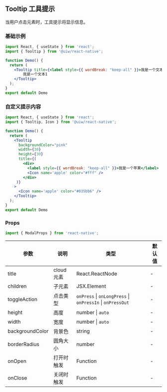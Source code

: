 Tooltip 工具提示
---

当用户点击元素时，工具提示将显示信息。

<!-- ![](https://user-images.githubusercontent.com/57083007/146734166-271ec118-69b6-437a-885e-803e435cc05b.gif) -->
<!--rehype:style=zoom: 33%;float: right; margin-left: 15px;-->

### 基础示例

```jsx mdx:preview&background=#bebebe29
import React, { useState } from 'react';
import { Tooltip } from '@uiw/react-native';

function Demo() {
  return (
    <Tooltip title={<label style={{ wordBreak: "keep-all" }}>我是一个文本</label>}>
        我是一个文本1
    </Tooltip>
  );
}
export default Demo
```

### 自定义提示内容

```jsx mdx:preview&background=#bebebe29
import React, { useState } from 'react';
import { Tooltip, Icon } from '@uiw/react-native';

function Demo() {
  return (
    <Tooltip
      backgroundColor="pink"
      width={30}
      height={30}
      title={(
        <div>
          <label style={{ wordBreak: "keep-all" }}>我是一个苹果</label>
          <Icon name='apple' color="#fff" />
        </div>
     )}
    >
      <Icon name='apple' color="#035bb6" />
    </Tooltip>
  );
}
export default Demo
```

### Props

```js
import { ModalProps } from 'react-native';
```

| 参数 | 说明 | 类型 | 默认值 |
|------|------|-----|------|
| title | cloud 元素 | React.ReactNode | - |
| children | 子元素 | JSX.Element | - |
| toggleAction | 点击类型 | `onPress` \| `onLongPress` \| `onPressIn` \| `onPressOut` | - |
| height | 高度 | number \| `auto` | - |
| width | 宽度 | number \| `auto` | - |
| backgroundColor | 背景色 | string | - |
| borderRadius | 圆角大小 | number | - |
| onOpen | 打开时触发 | Function | - |
| onClose | 关闭时触发 | Function | - |

